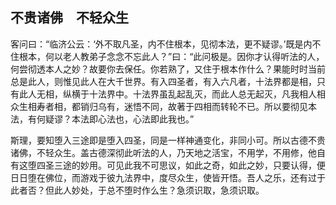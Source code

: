 ##  不贵诸佛　不轻众生

客问曰：“临济公云：‘外不取凡圣，内不住根本，见彻本法，更不疑谬。’既是内不住根本，何以老人教弟子念念不忘此人？”曰：“此问极是。因你才认得听法的人，何尝彻透本人之妙？故要你去保任。你若熟了，又住于根本作什么？果能时时当前总是此人，则惟见此人在大千世界。有入四圣者，有入六凡者，十法界都是相，只有此人无相，纵横于十法界中。十法界虽乱起乱灭，而此人总无起灭，凡我相人相众生相寿者相，都销归乌有，迷悟不同，故著于四相而转轮不已。所以要彻见本法，有何疑谬？本法即心法也，心法即此我也。”

斯理，要知堕入三途即是堕入四圣，同是一样神通变化，非同小可。所以古德不贵诸佛，不轻众生。盖古德深彻此听法的人，乃天地之活宝，不用学，不用修，他自有这堕四圣三途的妙用。可见此我不可思议，如此之奇，如此之妙，只要认得，便日日堕在佛位，而游戏于彼九法界中，度尽众生，使皆开悟。吾人之乐，还有过于此者否？但此人妙处，于总不堕时作么生？急须识取，急须识取。
